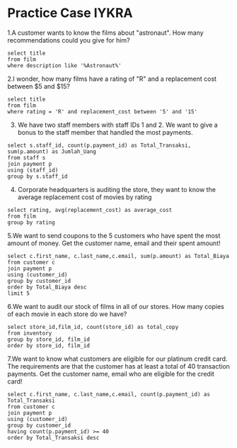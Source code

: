 # Practice Case IYKRA

1.A customer wants to know the films about "astronaut".  How many recommendations could you give for him?
```
select title
from film 
where description like '%Astronaut%'
```


2.I wonder,  how many films have a rating of "R" and a replacement cost between  $5 and $15?
```
select title
from film 
where rating = 'R' and replacement_cost between '5' and '15'
```


3. We have two staff members with staff IDs 1   and 2. We want to give a bonus to the staff member that handled the most payments.
```
select s.staff_id, count(p.payment_id) as Total_Transaksi, sum(p.amount) as Jumlah_Uang
from staff s 
join payment p
using (staff_id)
group by s.staff_id
```


4. Corporate  headquarters is auditing the store, they want to know the average  replacement cost of movies by rating
```
select rating, avg(replacement_cost) as average_cost
from film
group by rating
```


5.We want to send coupons to the 5 customers  who have spent the most amount of money. Get the customer  name, email and their spent amount!
```
select c.first_name, c.last_name,c.email, sum(p.amount) as Total_Biaya
from customer c
join payment p
using (customer_id)
group by customer_id
order by Total_Biaya desc
limit 5
```
6.We want to audit our stock of films in all of our stores.  How many copies of each movie in each store do we have?
```
select store_id,film_id, count(store_id) as total_copy
from inventory 
group by store_id, film_id
order by store_id, film_id
```
7.We want to know what customers  are eligible for our platinum credit card. The requirements are that the customer  has at least a total of 40 transaction  payments.  Get the customer name, email who are eligible for the credit card!

```
select c.first_name, c.last_name,c.email, count(p.payment_id) as Total_Transaksi
from customer c
join payment p
using (customer_id)
group by customer_id
having count(p.payment_id) >= 40
order by Total_Transaksi desc
```


